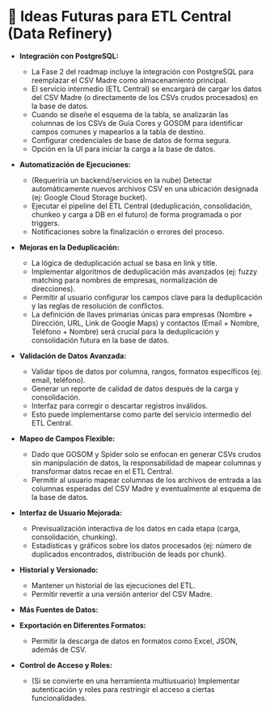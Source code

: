 # 🚀 Ideas Futuras para ETL Central (Data Refinery)

- **Integración con PostgreSQL:**
  - La Fase 2 del roadmap incluye la integración con PostgreSQL para reemplazar el CSV Madre como almacenamiento principal.
  - El servicio intermedio (ETL Central) se encargará de cargar los datos del CSV Madre (o directamente de los CSVs crudos procesados) en la base de datos.
  - Cuando se diseñe el esquema de la tabla, se analizarán las columnas de los CSVs de Guía Cores y GOSOM para identificar campos comunes y mapearlos a la tabla de destino.
  - Configurar credenciales de base de datos de forma segura.
  - Opción en la UI para iniciar la carga a la base de datos.

- **Automatización de Ejecuciones:**
  - (Requeriría un backend/servicios en la nube) Detectar automáticamente nuevos archivos CSV en una ubicación designada (ej: Google Cloud Storage bucket).
  - Ejecutar el pipeline del ETL Central (deduplicación, consolidación, chunkeo y carga a DB en el futuro) de forma programada o por triggers.
  - Notificaciones sobre la finalización o errores del proceso.

- **Mejoras en la Deduplicación:**
  - La lógica de deduplicación actual se basa en link y title.
  - Implementar algoritmos de deduplicación más avanzados (ej: fuzzy matching para nombres de empresas, normalización de direcciones).
  - Permitir al usuario configurar los campos clave para la deduplicación y las reglas de resolución de conflictos.
  - La definición de llaves primarias únicas para empresas (Nombre + Dirección, URL, Link de Google Maps) y contactos (Email + Nombre, Teléfono + Nombre) será crucial para la deduplicación y consolidación futura en la base de datos.

- **Validación de Datos Avanzada:**
  - Validar tipos de datos por columna, rangos, formatos específicos (ej: email, teléfono).
  - Generar un reporte de calidad de datos después de la carga y consolidación.
  - Interfaz para corregir o descartar registros inválidos.
  - Esto puede implementarse como parte del servicio intermedio del ETL Central.

- **Mapeo de Campos Flexible:**
  - Dado que GOSOM y Spider solo se enfocan en generar CSVs crudos sin manipulación de datos, la responsabilidad de mapear columnas y transformar datos recae en el ETL Central.
  - Permitir al usuario mapear columnas de los archivos de entrada a las columnas esperadas del CSV Madre y eventualmente al esquema de la base de datos.

- **Interfaz de Usuario Mejorada:**
  - Previsualización interactiva de los datos en cada etapa (carga, consolidación, chunking).
  - Estadísticas y gráficos sobre los datos procesados (ej: número de duplicados encontrados, distribución de leads por chunk).

- **Historial y Versionado:**
  - Mantener un historial de las ejecuciones del ETL.
  - Permitir revertir a una versión anterior del CSV Madre.

- **Más Fuentes de Datos:**
- **Exportación en Diferentes Formatos:**
  - Permitir la descarga de datos en formatos como Excel, JSON, además de CSV.

- **Control de Acceso y Roles:**
  - (Si se convierte en una herramienta multiusuario) Implementar autenticación y roles para restringir el acceso a ciertas funcionalidades.
